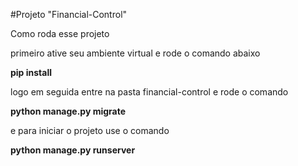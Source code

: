 #Projeto "Financial-Control"

Como roda esse projeto

primeiro ative seu ambiente virtual e rode o comando abaixo

**pip install**

logo em seguida entre na pasta financial-control e rode o comando

**python manage.py migrate**

e para iniciar o projeto use o comando

**python manage.py runserver**
